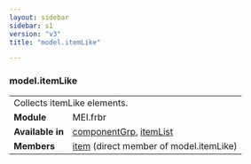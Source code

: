 ```yaml
---
layout: sidebar
sidebar: s1
version: "v3"
title: "model.itemLike"

---
```


<div class="classSpec model">
   <h3 id="model.itemLike">model.itemLike</h3>
   <table class="wovenodd">
      <tr>
         <td colspan="2" class="wovenodd-col2">Collects itemLike elements.</td>
      </tr>
      <tr>
         <td class="wovenodd-col1"><strong>Module</strong></td>
         <td class="wovenodd-col2">MEI.frbr</td>
      </tr>
      <tr>
         <td class="wovenodd-col1"><strong>Available in</strong></td>
         <td class="wovenodd-col2">
            <div class="parent">
               <div><a class="link_odd_elementSpec" href="{{ site.baseurl }}/{{ page.version }}/elements/componentGrp.html">componentGrp</a>, <a class="link_odd_elementSpec" href="{{ site.baseurl }}/{{ page.version }}/elements/itemList.html">itemList</a></div>
            </div>
         </td>
      </tr>
      <tr>
         <td class="wovenodd-col1"><strong>Members</strong></td>
         <td class="wovenodd-col2">
            <div class="parent">
               <div><a class="link_odd_elementSpec" href="{{ site.baseurl }}/{{ page.version }}/elements/item.html">item</a> (direct member of model.itemLike)
               </div>
            </div>
         </td>
      </tr>
   </table>
</div>
